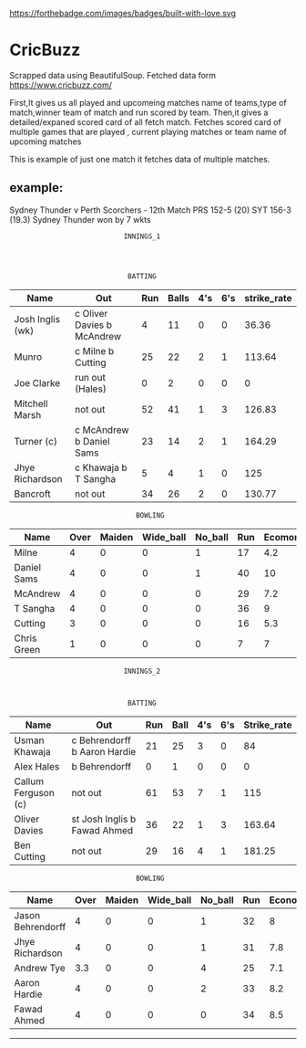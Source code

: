 https://forthebadge.com/images/badges/built-with-love.svg


# CricBuzz
Scrapped data using BeautifulSoup.
Fetched data form https://www.cricbuzz.com/

First,It gives us all played and upcomeing matches name of teams,type of match,winner team of match and run scored by team.
Then,it gives a detailed/expaned scored card of all fetch match.
Fetches scored card of multiple games that are played , current playing matches or team name of upcoming matches

This is example of just one match it fetches data of multiple matches.

example:
--------------------------------------------------------------------------------------------------------------------------
Sydney Thunder v Perth Scorchers - 12th Match
PRS 152-5 (20) SYT 156-3 (19.3)
Sydney Thunder won by 7 wkts 



                                INNINGS_1         
                                
                                


                                 BATTING 
                                 
                                 
|  Name                  |    Out                     |    Run     | Balls   |  4's  |  6's  |  strike_rate |
|--------------------------|--------------------------  |--------------------------|-------------------------- |--------------------------  |--------------------------  |-------------------------- |
|  Josh Inglis (wk)      |c Oliver Davies b McAndrew  |     4      |     11  |   0   |    0  |       36.36  |
|  Munro                 |c Milne b Cutting           |    25      |     22  |    2  |    1  |       113.64 |
|  Joe Clarke            |run out (Hales)             |     0      |      2  |    0  |    0  |         0    |
|  Mitchell Marsh        |not out                     |    52      |     41  |    1  |    3  |       126.83 |
|  Turner (c)            |c McAndrew b Daniel Sams    |    23      |    14   |    2  |    1  |       164.29 |
|  Jhye Richardson       |c Khawaja b T Sangha        |     5      |      4  |    1  |    0  |        125   |
|  Bancroft              |not out                     |    34      |     26  |    2  |    0  |       130.77 |




                                   BOWLING  
                                   
                                   
| Name         | Over | Maiden | Wide_ball | No_ball | Run | Ecomomy | Wickets |
|--------------|------|--------|-----------|---------|-----|---------|---------|
| Milne        | 4    | 0      | 0         | 1       | 17  | 4.2     | 0       |
| Daniel Sams  | 4    | 0      | 0         | 1       | 40  | 10      | 1       |
| McAndrew     | 4    | 0      | 0         | 0       | 29  | 7.2     | 1       |
| T Sangha     | 4    | 0      | 0         | 0       | 36  | 9       | 1       |
| Cutting      | 3    | 0      | 0         | 0       | 16  | 5.3     | 1       |
|  Chris Green | 1    | 0      | 0         | 0       | 7   | 7       | 0       |





                                INNINGS_2    
                                
                                

                                 BATTING  
                                 
| Name                | Out                          | Run | Ball | 4's | 6's | Strike_rate |
|---------------------|------------------------------|-----|------|-----|-----|-------------|
| Usman Khawaja       | c Behrendorff b Aaron Hardie | 21  | 25   | 3   | 0   | 84          |
| Alex Hales          | b Behrendorff                | 0   | 1    | 0   | 0   | 0           |
| Callum Ferguson (c) | not out                      | 61  | 53   | 7   | 1   | 115         |
| Oliver Davies       | st Josh Inglis b Fawad Ahmed | 36  | 22   | 1   | 3   | 163.64      |
| Ben Cutting         | not out                      | 29  | 16   | 4   | 1   | 181.25      |



                                   BOWLING           
                                   
| Name              | Over | Maiden | Wide_ball | No_ball | Run | Economy | Wickets |
|-------------------|------|--------|-----------|---------|-----|---------|---------|
| Jason Behrendorff | 4    | 0      | 0         | 1       | 32  | 8       | 1       |
| Jhye Richardson   | 4    | 0      | 0         | 1       | 31  | 7.8     | 0       |
| Andrew Tye        | 3.3  | 0      | 0         | 4       | 25  | 7.1     | 0       |
| Aaron Hardie      | 4    | 0      | 0         | 2       | 33  | 8.2     | 1       |
| Fawad Ahmed       | 4    | 0      | 0         | 0       | 34  | 8.5     | 1       |

--------------------------------------------------------------------------------------------------------------------------



